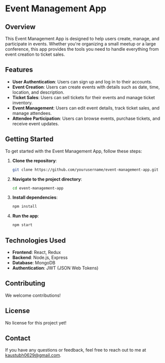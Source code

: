 # Event Management App

## Overview

This Event Management App is designed to help users create, manage, and participate in events. Whether you're organizing a small meetup or a large conference, this app provides the tools you need to handle everything from event creation to ticket sales.

## Features

- **User Authentication**: Users can sign up and log in to their accounts.
- **Event Creation**: Users can create events with details such as date, time, location, and description.
- **Ticket Sales**: Users can sell tickets for their events and manage ticket inventory.
- **Event Management**: Users can edit event details, track ticket sales, and manage attendees.
- **Attendee Participation**: Users can browse events, purchase tickets, and receive event updates.

## Getting Started

To get started with the Event Management App, follow these steps:

1. **Clone the repository**:
   ```bash
   git clone https://github.com/yourusername/event-management-app.git
   ```
2. **Navigate to the project directory**:
   ```bash
   cd event-management-app
   ```
3. **Install dependencies**:
   ```bash
   npm install
   ```
4. **Run the app**:
   ```bash
   npm start
   ```

## Technologies Used

- **Frontend**: React, Redux
- **Backend**: Node.js, Express
- **Database**: MongoDB
- **Authentication**: JWT (JSON Web Tokens)

## Contributing

We welcome contributions!

## License

No license for this project yet!

## Contact

If you have any questions or feedback, feel free to reach out to me at kaustubh0629@gmail.com.
